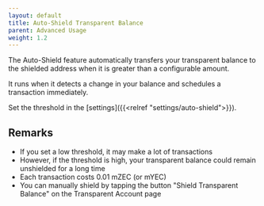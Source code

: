 ```yaml
---
layout: default
title: Auto-Shield Transparent Balance
parent: Advanced Usage
weight: 1.2
---
```


The Auto-Shield feature automatically transfers your transparent
balance to the shielded address when it is greater than a 
configurable amount.

It runs when it detects a change in your balance and
schedules a transaction immediately. 

Set the threshold in the [settings]({{<relref "settings/auto-shield">}}).

## Remarks

- If you set a low threshold, it may make a lot of transactions
- However, if the threshold is high, your transparent balance could remain
unshielded for a long time
- Each transaction costs 0.01 mZEC (or mYEC)
- You can manually shield by tapping the button "Shield Transparent Balance"
on the Transparent Account page
